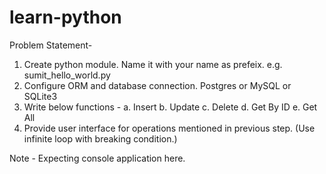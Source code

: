 # learn-python

Problem Statement-

1. Create python module. Name it with your name as prefeix. e.g. sumit_hello_world.py
2. Configure ORM and database connection. Postgres or MySQL or SQLite3
3. Write below functions - 
        a. Insert
        b. Update
        c. Delete
        d. Get By ID
        e. Get All
 4. Provide user interface for operations mentioned in previous step. (Use infinite loop with breaking condition.)


Note - Expecting console application here.

